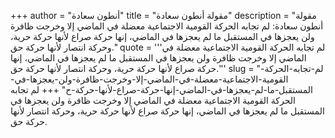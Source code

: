 +++
author = "أنطون سعادة"
title = "مقولة أنطون سعادة"
description = "مقولة أنطون سعادة: لم تجابه الحركة القومية الاجتماعية معضلة في الماضي إلا وخرجت ظافرة ولن يعجزها في المستقبل ما لم يعجزها في الماضي، إنها حركة صراع لأنها حركة حرية، وحركة انتصار لأنها حركة حق."
quote = '''لم تجابه الحركة القومية الاجتماعية معضلة في الماضي إلا وخرجت ظافرة ولن يعجزها في المستقبل ما لم يعجزها في الماضي، إنها حركة صراع لأنها حركة حرية، وحركة انتصار لأنها حركة حق.''' 
slug = "لم-تجابه-الحركة-القومية-الاجتماعية-معضلة-في-الماضي-إلا-وخرجت-ظافرة-ولن-يعجزها-في-المستقبل-ما-لم-يعجزها-في-الماضي-إنها-حركة-صراع-لأنها-حركة-ح"
+++
لم تجابه الحركة القومية الاجتماعية معضلة في الماضي إلا وخرجت ظافرة ولن يعجزها في المستقبل ما لم يعجزها في الماضي، إنها حركة صراع لأنها حركة حرية، وحركة انتصار لأنها حركة حق.

